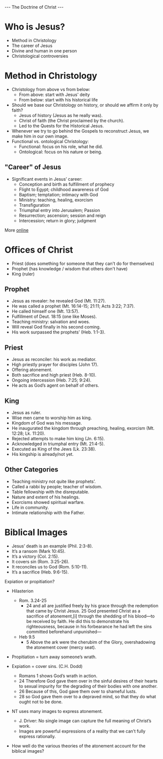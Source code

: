 --- The Doctrine of Christ ---

# Who is Jesus?
- Method in Christology
- The career of Jesus
- Divine and human in one person
- Christological controversies

# Method in Christology
- Christology from above vs from below:
	- From above: start with Jesus' deity
	- From below: start with his historical life
- Should we base our Christology on history, or should we affirm it only by faith?  
	- Jesus of history (Jesus as he really was).  
	- Christ of faith (the Christ proclaimed by the church).  
	- Led to the Quests for the Historical Jesus.  
- Whenever we try to go behind the Gospels to reconstruct Jesus, we make him in our own image.
- Functional vs. ontological Christology:  
	- Functional: focus on his role, what he did.  
	- Ontological: focus on his nature or being.

## "Career" of Jesus
- Significant events in Jesus’ career:  
	- Conception and birth as fulfillment of prophecy  
	- Flight to Egypt; childhood awareness of God  
	- Baptism; temptation; intimacy with God  
	- Ministry: teaching, healing, exorcism  
	- Transfiguration  
	- Triumphal entry into Jerusalem; Passion  
	- Resurrection; ascension; session and reign  
	- Intercession; return in glory; judgment


More [online](https://messiah.instructure.com/courses/2001186/files/160787379?module_item_id=38812694)

# Offices of Christ
- Priest (does something for someone that they can't do for themselves)
- Prophet (has knowledge / wisdom that others don't have)
- King (ruler)

## Prophet
- Jesus as revealer: he revealed God (Mt. 11:27).
- He was called a prophet (Mt. 16:14-15; 21:11; Acts 3:22; 7:37).  
- He called himself one (Mt. 13:57).  
- Fulfillment of Deut. 18:15 (one like Moses).  
- Teaching ministry: salvation and woes.  
- Will reveal God finally in his second coming.  
- His work surpassed the prophets’ (Heb. 1:1-3).

## Priest
- Jesus as reconciler: his work as mediator.  
- High priestly prayer for disciples (John 17).  
- Offering atonement.  
- Both sacrifice and high priest (Heb. 8-10).  
- Ongoing intercession (Heb. 7:25; 9:24).  
- He acts as God’s agent on behalf of others.

## King
- Jesus as ruler.  
- Wise men came to worship him as king.  
- Kingdom of God was his message.  
- He inaugurated the kingdom through preaching, healing, exorcism (Mt. 12:28; Lk. 11:20).  
- Rejected attempts to make him king (Jn. 6:15).  
- Acknowledged in triumphal entry (Mt. 21:4-5).  
- Executed as King of the Jews (Lk. 23:38).  
- His kingship is already/not yet.

## Other Categories
- Teaching ministry not quite like prophets’.
- Called a rabbi by people; teacher of wisdom.  
- Table fellowship with the disreputable.  
- Nature and extent of his healings.  
- Exorcisms showed spiritual warfare.  
- Life in community.  
- Intimate relationship with the Father.

# Biblical Images
- Jesus’ death is an example (Phil. 2:3-8).  
- It’s a ransom (Mark 10:45).  
- It’s a victory (Col. 2:15).  
- It covers sin (Rom. 3:25-26).  
- It reconciles us to God (Rom. 5:10-11).  
- It’s a sacrifice (Heb. 9:6-15).

Expiation or propitiation?  
- Hilasterion  
	- Rom. 3.24-25  
		- 24 and all are justified freely by his grace through the redemption that came by Christ Jesus. 25 God presented Christ as a sacrifice of atonement,[i] through the shedding of his blood—to be received by faith. He did this to demonstrate his righteousness, because in his forbearance he had left the sins committed beforehand unpunished—  
	- Heb 9.5
		- 5 Above the ark were the cherubim of the Glory, overshadowing the atonement cover (mercy seat).
- Propitiation = turn away someone’s wrath.  
- Expiation = cover sins. (C.H. Dodd)  
	- Romans 1 shows God’s wrath in action.  
	- 24 Therefore God gave them over in the sinful desires of their hearts to sexual impurity for the degrading of their bodies with one another.
	- 26 Because of this, God gave them over to shameful lusts.  
	- 28 so God gave them over to a depraved mind, so that they do what ought not to be done.

- NT uses many images to express atonement.  
	- J. Driver: No single image can capture the full meaning of Christ’s work.  
	- Images are powerful expressions of a reality that we can’t fully express rationally.  
- How well do the various theories of the atonement account for the biblical images?

